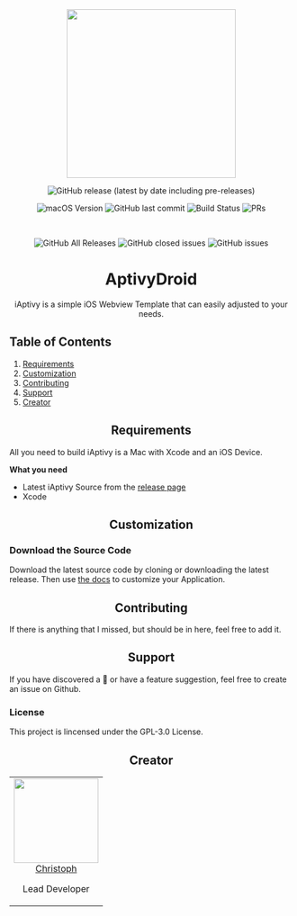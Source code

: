 <div align="center">
  <a href="https://github.com/miit0o-dev/iaptivy">
    <img width="300" src="https://miit0o.dev/wp-content/uploads/2023/12/iaptivy-screen.png">
  </a>
  <br>

![GitHub release (latest by date including pre-releases)](https://img.shields.io/github/v/release/miit0o-dev/iaptivy?include_prereleases)

![macOS Version](https://img.shields.io/badge/iOS-15+-brightgreen)
![GitHub last commit](https://img.shields.io/github/last-commit/miit0o-dev/iaptivy)
![Build Status](https://img.shields.io/badge/build-passing-brightgreen)
![PRs](https://img.shields.io/badge/PRs-welcome-brightgreen)

  <br>

  ![GitHub All Releases](https://img.shields.io/github/downloads/miit0o-dev/iaptivy/total)
  ![GitHub closed issues](https://img.shields.io/github/issues-closed/miit0o-dev/iaptivy)
  ![GitHub issues](https://img.shields.io/github/issues/miit0o-dev/iaptivy)
  
  <h1>AptivyDroid</h1>
  <p>
    iAptivy is a simple iOS Webview Template that can easily adjusted to your needs.
  </p>
</div>

## Table of Contents

1. [Requirements](#requirements)
2. [Customization](#custom)
5. [Contributing](#contributing)
6. [Support](#support)
7. [Creator](#creator)

<h2 align="center" id="requirements">Requirements</h2>

All you need to build iAptivy is a Mac with Xcode and an iOS Device.

**What you need**

* Latest iAptivy Source from the [release page](https://github.com/miit0o-dev/iaptivy/releases)
* Xcode

<h2 align="center" id="custom">Customization</h2>

### Download the Source Code

Download the latest source code by cloning or downloading the latest release. Then use [the docs](https://docs.miit0o.dev/documentation/iaptivy/) to customize your Application.

<h2 align="center" id="contributing">Contributing</h2>

If there is anything that I missed, but should be in here, feel free to add it.

<h2 align="center" id="support">Support</h2>

If you have discovered a 🐜 or have a feature suggestion, feel free to create an issue on Github.

### License

This project is lincensed under the GPL-3.0 License.

<h2 align="center" id="creator">Creator</h2>

<table align="center">
  <tbody>
    <tr>
      <td align="center" valign="top">
        <img width="150" height="150" src="https://avatars0.githubusercontent.com/u/52698477?s=460">
        <br>
        <a href="https://github.com/miit0o">Christoph</a>
        <p>Lead Developer</p>
      </td>
    </tr>
  </tbody>
</table>
